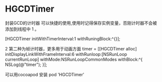 # HGCDTimer
封装GCD的计时器
可以快捷的使用,使用时记得保存实例变量，否刚计时器不会被添加到线程中
 1 。
 
 [HGCDTimer initWithTimerInterval:1 withRuningBlock:^{}];
 
2 第二种为帧计时器，更多用于动画方面
timer = [[HGCDTimer alloc] initDisplayLinkWithFrameInterval:6 withRunloop:[NSRunLoop currentRunLoop] withMode:NSRunLoopCommonModes withBlock:^{
NSLog(@"timer");
}];

可以用cocoapod 安装
pod 'HGCDTimer'
